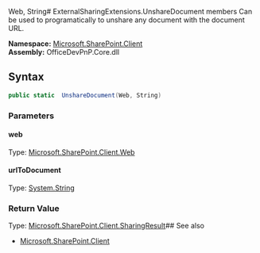 Web, String# ExternalSharingExtensions.UnshareDocument members
Can be used to programatically to unshare any document with the document URL.  

**Namespace:** [Microsoft.SharePoint.Client](Microsoft.SharePoint.Client.md)  
**Assembly:** OfficeDevPnP.Core.dll  
## Syntax
```C#
public static  UnshareDocument(Web, String)
```
### Parameters
#### web
Type: [Microsoft.SharePoint.Client.Web](Microsoft.SharePoint.Client.Web.md) 
#### 
#### urlToDocument
Type: [System.String](System.String.md) 
#### 
### Return Value
Type: [Microsoft.SharePoint.Client.SharingResult](Microsoft.SharePoint.Client.SharingResult.md)## See also
- [Microsoft.SharePoint.Client](Microsoft.SharePoint.Client.md)
